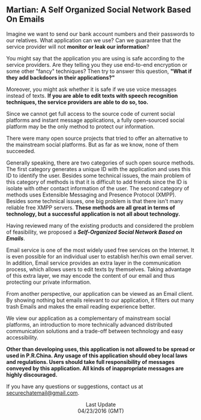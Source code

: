 ## Martian: A Self Organized Social Network Based On Emails

Imagine we want to send our bank account numbers and their passwords to our relatives. What application can we use? Can we guarantee that the service provider will not **monitor or leak our information**?

You might say that the application you are using is safe according to the service providers. Are they telling you they use end-to-end encryption or some other "fancy" techniques? Then try to answer this question, **"What if they add backdoors in their applications?"**

Moreover, you might ask whether it is safe if we use voice messages instead of texts. **If you are able to edit texts with speech recognition techniques, the service providers are able to do so, too.**

Since we cannot get full access to the source code of current social platforms and instant message applications, a fully open-sourced social platform may be the only method to protect our information.

There were many open source projects that tried to offer an alternative to the mainstream social platforms. But as far as we know, none of them succeeded.

Generally speaking, there are two categories of such open source methods. The first category generates a unique ID with the application and uses this ID to identify the user. Besides some technical issues, the main problem of this category of methods is that it is difficult to add friends since the ID is isolate with other contact information of the user. The second category of methods uses Extensible Messaging and Presence Protocol (XMPP). Besides some technical issues, one big problem is that there isn't many reliable free XMPP servers. **These methods are all great in terms of technology, but a successful application is not all about technology.**

Having reviewed many of the existing products and considered the problem of feasibility, we proposed a **_Self-Organized Social Network Based on Emails_**.

Email service is one of the most widely used free services on the Internet. It is even possible for an individual user to establish her/his own email server. In addition, Email service provides an extra layer in the communication process, which allows users to edit texts by themselves. Taking advantage of this extra layer, we may encode the content of our email and thus protecting our private information.

From another perspective, our application can be viewed as an Email client. By showing nothing but emails relevant to our application, it filters out many trash Emails and makes the email reading experience better.

We view our application as a complementary of mainstream social platforms, an introduction to more technically advanced distributed communication solutions and a trade-off between technology and easy accessibility.

**Other than developing uses, this application is not allowed to be spread or used in P.R.China. Any usage of this application should obey local laws and regulations. Users should take full responsibility of messages conveyed by this application. All kinds of inappropriate messages are highly discouraged.**

If you have any questions or suggestions, contact us at securechatemail@gmail.com.

<p align='center'>Last Update<br>04/23/2016 (GMT)</p>
